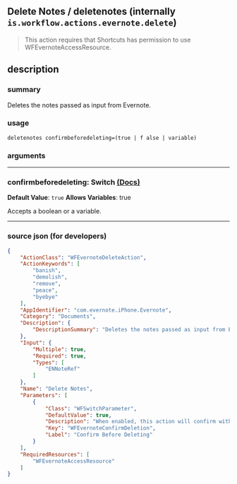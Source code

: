 
## Delete Notes / deletenotes (internally `is.workflow.actions.evernote.delete`)

> This action requires that Shortcuts has permission to use WFEvernoteAccessResource.


## description

### summary

Deletes the notes passed as input from Evernote.


### usage
```
deletenotes confirmbeforedeleting=(true | f alse | variable)
```

### arguments

---

### confirmbeforedeleting: Switch [(Docs)](https://pfgithub.github.io/shortcutslang/gettingstarted#switch-or-expanding-or-boolean-fields)
**Default Value**: ```
		true
		```
**Allows Variables**: true



Accepts a boolean
or a variable.

---

### source json (for developers)

```json
{
	"ActionClass": "WFEvernoteDeleteAction",
	"ActionKeywords": [
		"banish",
		"demolish",
		"remove",
		"peace",
		"byebye"
	],
	"AppIdentifier": "com.evernote.iPhone.Evernote",
	"Category": "Documents",
	"Description": {
		"DescriptionSummary": "Deletes the notes passed as input from Evernote."
	},
	"Input": {
		"Multiple": true,
		"Required": true,
		"Types": [
			"ENNoteRef"
		]
	},
	"Name": "Delete Notes",
	"Parameters": [
		{
			"Class": "WFSwitchParameter",
			"DefaultValue": true,
			"Description": "When enabled, this action will confirm with you before deleting notes from Evernote. You'll always be asked for confirmation when deleting 10 notes or more at a time.",
			"Key": "WFEvernoteConfirmDeletion",
			"Label": "Confirm Before Deleting"
		}
	],
	"RequiredResources": [
		"WFEvernoteAccessResource"
	]
}
```

